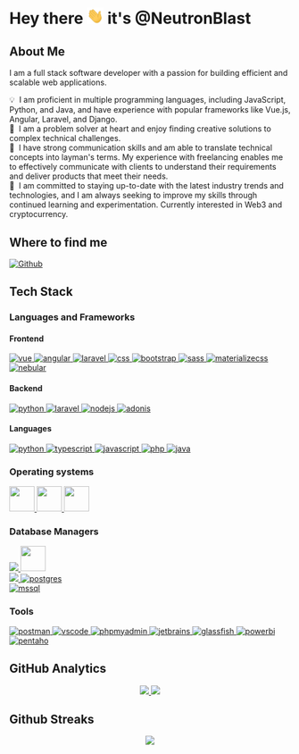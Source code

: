 # Hey there <img src="https://raw.githubusercontent.com/ABSphreak/ABSphreak/master/gifs/Hi.gif" width="30px"> it's @NeutronBlast


## About Me

I am a full stack software developer with a passion for building efficient and scalable web applications.

💡 &nbsp;I am proficient in multiple programming languages, including JavaScript, Python, and Java, and have experience with popular frameworks like Vue.js, Angular, Laravel, and Django.\
💖 &nbsp;I am a problem solver at heart and enjoy finding creative solutions to complex technical challenges.\
💭 &nbsp;I have strong communication skills and am able to translate technical concepts into layman's terms. My experience with freelancing enables me to effectively communicate with clients to understand their requirements and deliver products that meet their needs.\
📔 &nbsp;I am committed to staying up-to-date with the latest industry trends and technologies, and I am always seeking to improve my skills through continued learning and experimentation. Currently interested in Web3 and cryptocurrency.

## Where to find me
<a href="https://github.com/NeutronBlast" target="_blank"><img alt="Github" src="https://img.shields.io/badge/GitHub-%2312100E.svg?&style=for-the-badge&logo=Github&logoColor=white" /></a> 

## Tech Stack

### Languages and Frameworks

#### Frontend
<a href="https://vuejs.org" target="_blank"> <img src="https://www.vectorlogo.zone/logos/vuejs/vuejs-icon.svg" alt="vue" width="45" height="45"/> </a>
<a href="https://angular.io" target="_blank"> <img src="https://www.vectorlogo.zone/logos/angular/angular-icon.svg" alt="angular" width="45" height="45"/> </a>
<a href="#" target="_blank"> <img src="https://www.vectorlogo.zone/logos/w3_html5/w3_html5-icon.svg" alt="laravel" width="45" height="45"/> </a>
<a href="#" target="_blank"> <img src="https://www.vectorlogo.zone/logos/w3_css/w3_css-icon.svg" alt="css" width="45" height="45"/> </a>
<a href="https://getbootstrap.com" target="_blank"> <img src="https://www.vectorlogo.zone/logos/getbootstrap/getbootstrap-icon.svg" alt="bootstrap" height="45"/> </a>
<a href="https://sass-lang.com" target="_blank"> <img src="https://www.vectorlogo.zone/logos/sass-lang/sass-lang-icon.svg" alt="sass" height="45"/> </a>
<a href="https://materializecss.com" target="_blank"> <img src="https://raw.githubusercontent.com/get-icon/geticon/fc0f660daee147afb4a56c64e12bde6486b73e39/icons/materializecss.svg" alt="materializecss" width="45" height="45"/> </a>
<a href="https://akveo.github.io/nebular/" target="_blank"> <img src="https://akveo.github.io/nebular/assets/img/akveo-logo.png" alt="nebular" width="45" height="45"/> </a>

#### Backend
<a href="https://www.djangoproject.com" target="_blank"> <img src="https://www.vectorlogo.zone/logos/djangoproject/djangoproject-icon.svg" alt="python" width="45" height="45"/> </a>
<a href="https://laravel.com" target="_blank"> <img src="https://www.vectorlogo.zone/logos/laravel/laravel-icon.svg" alt="laravel" width="45" height="45"/> </a>
<a href="https://nodejs.org/es/" target="_blank"> <img src="https://www.vectorlogo.zone/logos/nodejs/nodejs-horizontal.svg" alt="nodejs" height="45"/> </a>
<a href="https://adonisjs.com" target="_blank"> <img src="https://www.vectorlogo.zone/logos/adonisjs/adonisjs-ar21.svg" alt="adonis" height="45"/> </a>

#### Languages
<a href="https://www.python.org" target="_blank"> <img src="https://www.vectorlogo.zone/logos/python/python-icon.svg" alt="python" width="45" height="45"/> </a>
<a href="https://www.typescriptlang.org" target="_blank"> <img src="https://www.vectorlogo.zone/logos/typescriptlang/typescriptlang-icon.svg" alt="typescript" width="45" height="45"/> </a>
<a href="https://developer.mozilla.org/es/docs/Web/JavaScript" target="_blank"> <img src="https://upload.vectorlogo.zone/logos/javascript/images/239ec8a4-163e-4792-83b6-3f6d96911757.svg" alt="javascript" width="45" height="45"/> </a>
<a href="https://www.php.net" target="_blank"> <img src="https://www.vectorlogo.zone/logos/php/php-icon.svg" alt="php" width="45" height="45"/> </a>
<a href="https://www.java.com" target="_blank"> <img src="https://www.vectorlogo.zone/logos/java/java-icon.svg" alt="java" width="45" height="45"/> </a>


### Operating systems
<a href="https://www.microsoft.com/es-es/windows?r=1" target="_blank"> <img src="https://www.vectorlogo.zone/logos/microsoft/microsoft-icon.svg" width="45" height="45"/> </a>
<a href="https://www.kali.org" target="_blank"> <img src="https://upload.vectorlogo.zone/logos/kali/images/99996646-d340-4b8f-b820-e25525048e9c.svg" width="45" height="45"/> </a>
<a href="https://ubuntu.com" target="_blank"> <img src="https://www.vectorlogo.zone/logos/ubuntu/ubuntu-icon.svg" width="45" height="45"/> </a>


### Database Managers
<a href="https://www.mysql.com/" target="_blank"> <img src="https://img.icons8.com/fluent/50/000000/mysql-logo.png" width="45"/> </a>
<a href="https://firebase.google.com" target="_blank"> <img src="https://www.vectorlogo.zone/logos/firebase/firebase-icon.svg" width="45" height="45"/> </a>  
<a href="https://www.oracle.com/database/" target="_blank"> <img src="https://www.vectorlogo.zone/logos/oracle/oracle-icon.svg" width="45"/> </a>
<a href="https://postgres.com" target="_blank"> <img src="https://www.vectorlogo.zone/logos/postgresql/postgresql-icon.svg" alt="postgres" width="45" height="45"/> </a>   
<a href="https://www.microsoft.com/en-us/sql-server/sql-server-downloads" target="_blank"> <img src="https://cdn-icons-png.flaticon.com/512/5968/5968364.png" alt="mssql" width="45" height="45"/> </a>   
 

### Tools
<a href="https://postman.com" target="_blank"> <img src="https://www.vectorlogo.zone/logos/getpostman/getpostman-icon.svg" alt="postman" width="45" height="45"/> </a>
<a href="https://code.visualstudio.com/" target="_blank"> <img src="https://www.vectorlogo.zone/logos/visualstudio_code/visualstudio_code-icon.svg" alt="vscode" width="45" height="45"/> </a>
<a href="https://www.phpmyadmin.net" target="_blank"> <img src="https://www.vectorlogo.zone/logos/phpmyadmin/phpmyadmin-ar21.svg" alt="phpmyadmin" height="45"/> </a>
<a href="https://www.jetbrains.com/" target="_blank"> <img src="https://upload.wikimedia.org/wikipedia/commons/9/9c/IntelliJ_IDEA_Icon.svg" alt="jetbrains" height="45"/> </a>
<a href="https://javaee.github.io/glassfish/" target="_blank"> <img src="https://www.vectorlogo.zone/logos/javaee_glassfish/javaee_glassfish-ar21.svg" alt="glassfish" height="45"/> </a>
<a href="https://powerbi.microsoft.com/es-es/" target="_blank"> <img src="https://www.vectorlogo.zone/logos/microsoft_powerbi/microsoft_powerbi-icon.svg" alt="powerbi" height="45"/> </a>
<a href="https://www.microsoft.com/en-us/sql-server/sql-server-downloads" target="_blank"> <img src="https://www.itop.es/images/Tecnologias/pentaho-color-itop.png" alt="pentaho" height="45"/> </a>

## GitHub Analytics

<p align="center">
<a href="https://github.com/NeutronBlast">
  <img height="180em" src="https://github-readme-stats.vercel.app/api?username=NeutronBlast&show_icons=true&theme=tokyonight&count_private=true"/>
  <img height="215em" src="https://github-readme-stats.vercel.app/api/top-langs/?username=anuraghazra&layout=compact&theme=tokyonight&count_private=true"/>
</a>
</p>

## Github Streaks
<p align="center">
<a href="https://github.com/NeutronBlast">
  <img height="180em" src="http://github-readme-streak-stats.herokuapp.com?user=NeutronBlast&theme=tokyonight"/>
</a>
</p>
